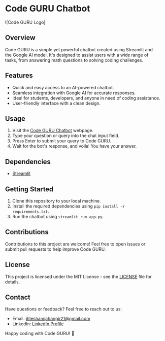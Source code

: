 # Code GURU Chatbot

![Code GURU Logo]

## Overview

Code GURU is a simple yet powerful chatbot created using Streamlit and the Google AI model. It's designed to assist users with a wide range of tasks, from answering math questions to solving coding challenges.

## Features

- Quick and easy access to an AI-powered chatbot.
- Seamless integration with Google AI for accurate responses.
- Ideal for students, developers, and anyone in need of coding assistance.
- User-friendly interface with a clean design.

## Usage

1. Visit the [Code GURU Chatbot](#) webpage.
2. Type your question or query into the chat input field.
3. Press Enter to submit your query to Code GURU.
4. Wait for the bot's response, and voila! You have your answer.

## Dependencies

- [Streamlit](https://streamlit.io/)


## Getting Started

1. Clone this repository to your local machine.
2. Install the required dependencies using `pip install -r requirements.txt`.
3. Run the chatbot using `streamlit run app.py`.

## Contributions

Contributions to this project are welcome! Feel free to open issues or submit pull requests to help improve Code GURU.

## License

This project is licensed under the MIT License - see the [LICENSE](LICENSE) file for details.

## Contact

Have questions or feedback? Feel free to reach out to us:

- Email: [ihteshamjahangir21@gmail.com](mailto:your-email@example.com)
- LinkedIn: [LinkedIn Profile](https://www.linkedin.com/in/ihtesham-jahangir-709990236/)

Happy coding with Code GURU! 🚀
